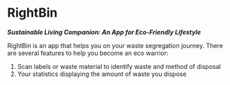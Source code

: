# RightBin
***Sustainable Living Companion: An App for Eco-Friendly Lifestyle***

RightBin is an app that helps you on your waste segregation journey. There are several features to help you become an eco warrior:

1) Scan labels or waste material  to identify waste and method of disposal
2) Your statistics displaying the amount of waste you dispose